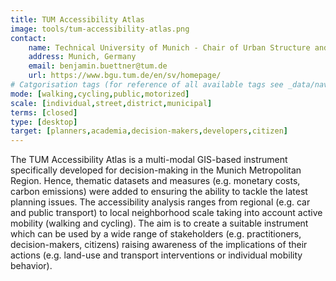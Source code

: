 ```yaml
---
title: TUM Accessibility Atlas
image: tools/tum-accessibility-atlas.png
contact:
    name: Technical University of Munich - Chair of Urban Structure and Transport Planning
    address: Munich, Germany
    email: benjamin.buettner@tum.de
    url: https://www.bgu.tum.de/en/sv/homepage/
# Catgorisation tags (for reference of all available tags see _data/navigation_tools.yml file):
mode: [walking,cycling,public,motorized]
scale: [individual,street,district,municipal]
terms: [closed]
type: [desktop]
target: [planners,academia,decision-makers,developers,citizen]
---
```


The TUM Accessibility Atlas is a multi-modal GIS-based instrument specifically developed for decision-making in the Munich Metropolitan Region. Hence, thematic datasets and measures (e.g. monetary costs, carbon emissions) were added to ensuring the ability to tackle the latest planning issues. The accessibility analysis ranges from regional (e.g. car and public transport) to local neighborhood scale taking into account active mobility (walking and cycling). The aim is to create a suitable instrument which can be used by a wide range of stakeholders (e.g. practitioners, decision-makers, citizens) raising awareness of the implications of their actions (e.g. land-use and transport interventions or individual mobility behavior).
